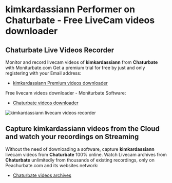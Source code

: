 # kimkardassiann Performer on Chaturbate - Free LiveCam videos downloader

## Chaturbate Live Videos Recorder

Monitor and record livecam videos of **kimkardassiann** from **Chaturbate** with Moniturbate.com
Get a premium trial for free by just and only registering with your Email address:
* [kimkardassiann Premium videos downloader](https://moniturbate.com/request-demo-licence-key.html)

Free livecam videos downloader - Moniturbate Software:
* [Chaturbate videos downloader](https://moniturbate.com/moniturbate-download-software.html)

![kimkardassiann livecam videos recorder](https://peachurnet.com/templates/moniturbate-software.png)


## Capture kimkardassiann videos from the Cloud and watch your recordings on Streaming

Without the need of downloading a software, capture **kimkardassiann** livecam videos from **Chaturbate** 100% online.
Watch Livecam archives from **Chaturbate** unlimitedly from thousands of existing recordings, only on Peachurbate.com and its websites network:
* [Chaturbate videos archives](https://peachurnet.com/)
